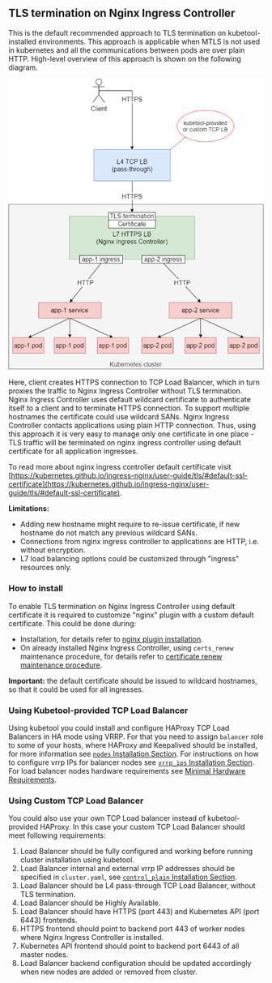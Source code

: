 ## TLS termination on Nginx Ingress Controller

This is the default recommended approach to TLS termination on kubetool-installed environments. This approach is applicable when MTLS is not used in kubernetes and all the communications between pods are over plain HTTP.
High-level overview of this approach is shown on the following diagram.

![](/documentation/images/tls-termination-nginx.png)

Here, client creates HTTPS connection to TCP Load Balancer, which in turn proxies the traffic to Nginx Ingress Controller without TLS termination.
Nginx Ingress Controller uses default wildcard certificate to authenticate itself to a client and to terminate HTTPS connection.
To support multiple hostnames the certificate could use wildcard SANs.
Nginx Ingress Controller contacts applications using plain HTTP connection.
Thus, using this approach it is very easy to manage only one certificate in one place - TLS traffic will be terminated on nginx ingress controller using default certificate for all application ingresses.

To read more about nginx ingress controller default certificate visit [https://kubernetes.github.io/ingress-nginx/user-guide/tls/#default-ssl-certificate](https://kubernetes.github.io/ingress-nginx/user-guide/tls/#default-ssl-certificate).

**Limitations:**
- Adding new hostname might require to re-issue certificate, if new hostname do not match any previous wildcard SANs.
- Connections from nginx ingress controller to applications are HTTP, i.e. without encryption.
- L7 load balancing options could be customized through "ingress" resources only.

### How to install

To enable TLS termination on Nginx Ingress Controller using default certificate it is required to customize "nginx" plugin with a custom default certificate.
This could be done during:
- Installation, for details refer to [nginx plugin installation](/documentation/Installation.md#nginx-ingress-controller).
- On already installed Nginx Ingress Controller, using `certs_renew` maintenance procedure, for details refer to [certificate renew maintenance procedure](/documentation/Maintenance.md#configuring-certificate-renew-procedure-for-nginx-ingress-controller).

**Important:** the default certificate should be issued to wildcard hostnames, so that it could be used for all ingresses.

### Using Kubetool-provided TCP Load Balancer

Using kubetool you could install and configure HAProxy TCP Load Balancers in HA mode using VRRP.
For that you need to assign `balancer` role to some of your hosts, where HAProxy and Keepalived should be installed,
for more information see [`nodes` Installation Section](/documentation/Installation.md#nodes).
For instructions on how to configure vrrp IPs for balancer nodes see  [`vrrp_ips` Installation Section](/documentation/Installation.md#vrrp_ips).
For load balancer nodes hardware requirements see [Minimal Hardware Requirements](/documentation/Installation.md#minimal-hardware-requirements).

### Using Custom TCP Load Balancer

You could also use your own TCP Load balancer instead of kubetool-provided HAProxy.
In this case your custom TCP Load Balancer should meet following requirements:
1. Load Balancer should be fully configured and working before running cluster installation using kubetool.
2. Load Balancer internal and external vrrp IP addresses should be specified in `cluster.yaml`, see [`control_plain` Installation Section](/documentation/Installation.md#control_plain).
3. Load Balancer should be L4 pass-through TCP Load Balancer, without TLS termination.
4. Load Balancer should be Highly Available.
5. Load Balancer should have HTTPS (port 443) and Kubernetes API (port 6443) frontends.
6. HTTPS frontend should point to backend port 443 of worker nodes where Nginx Ingress Controller is installed.
7. Kubernetes API frontend should point to backend port 6443 of all master nodes.
8. Load Balancer backend configuration should be updated accordingly when new nodes are added or removed from cluster.
